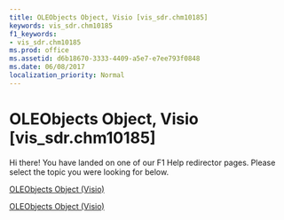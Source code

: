 ```yaml
---
title: OLEObjects Object, Visio [vis_sdr.chm10185]
keywords: vis_sdr.chm10185
f1_keywords:
- vis_sdr.chm10185
ms.prod: office
ms.assetid: d6b18670-3333-4409-a5e7-e7ee793f0848
ms.date: 06/08/2017
localization_priority: Normal
---
```



# OLEObjects Object, Visio [vis_sdr.chm10185]

Hi there! You have landed on one of our F1 Help redirector pages. Please select the topic you were looking for below.

[OLEObjects Object (Visio)](http://msdn.microsoft.com/library/ba2e1021-6e32-50ea-9b53-41714e5924e3.aspx)

[OLEObjects Object (Visio)](http://msdn.microsoft.com/library/2f60aaba-4a31-a77b-45ae-5f2ee09ce6da%28Office.15%29.aspx)



